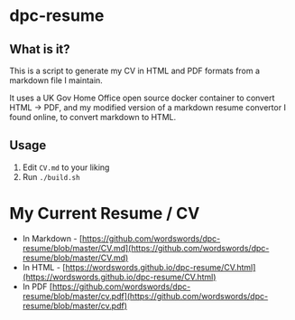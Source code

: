 # dpc-resume

## What is it?

This is a script to generate my CV in HTML and PDF formats from a markdown file I maintain.

It uses a UK Gov Home Office open source docker container to convert HTML -> PDF, and my modified version of a markdown resume convertor I found online, to convert markdown to HTML. 

## Usage

1. Edit `CV.md` to your liking
2. Run `./build.sh`

# My Current Resume / CV

* In Markdown - [https://github.com/wordswords/dpc-resume/blob/master/CV.md](https://github.com/wordswords/dpc-resume/blob/master/CV.md)
* In HTML - [https://wordswords.github.io/dpc-resume/CV.html](https://wordswords.github.io/dpc-resume/CV.html)
* In PDF [https://github.com/wordswords/dpc-resume/blob/master/cv.pdf](https://github.com/wordswords/dpc-resume/blob/master/cv.pdf)
